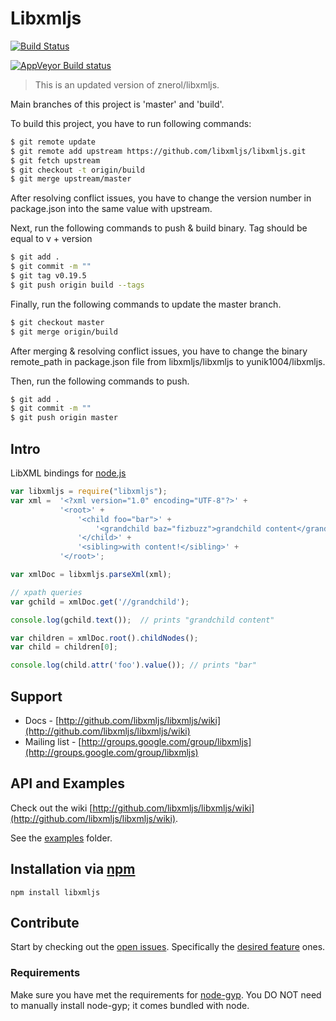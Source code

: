 # Libxmljs
[![Build Status](https://secure.travis-ci.org/yunik1004/libxmljs.svg?branch=build)](http://travis-ci.org/yunik1004/libxmljs)

[![AppVeyor Build status](https://ci.appveyor.com/api/projects/status/o443aft3q0ttqx4v/branch/build?svg=true)](https://ci.appveyor.com/project/yunik1004/libxmljs/branch/build)

> This is an updated version of znerol/libxmljs.

Main branches of this project is 'master' and 'build'.

To build this project, you have to run following commands:

```bash
$ git remote update
$ git remote add upstream https://github.com/libxmljs/libxmljs.git
$ git fetch upstream
$ git checkout -t origin/build
$ git merge upstream/master
```

After resolving conflict issues, you have to change the version number in package.json into the same value with upstream.

Next, run the following commands to push & build binary. Tag should be equal to v + version

```bash
$ git add .
$ git commit -m ""
$ git tag v0.19.5
$ git push origin build --tags
```

Finally, run the following commands to update the master branch.

```bash
$ git checkout master
$ git merge origin/build
```

After merging & resolving conflict issues, you have to change the binary remote_path in package.json file from libxmljs/libxmljs to yunik1004/libxmljs.

Then, run the following commands to push.

```bash
$ git add .
$ git commit -m ""
$ git push origin master
```

## Intro

LibXML bindings for [node.js](http://nodejs.org/)

```javascript
var libxmljs = require("libxmljs");
var xml =  '<?xml version="1.0" encoding="UTF-8"?>' +
           '<root>' +
               '<child foo="bar">' +
                   '<grandchild baz="fizbuzz">grandchild content</grandchild>' +
               '</child>' +
               '<sibling>with content!</sibling>' +
           '</root>';

var xmlDoc = libxmljs.parseXml(xml);

// xpath queries
var gchild = xmlDoc.get('//grandchild');

console.log(gchild.text());  // prints "grandchild content"

var children = xmlDoc.root().childNodes();
var child = children[0];

console.log(child.attr('foo').value()); // prints "bar"
```

## Support

* Docs - [http://github.com/libxmljs/libxmljs/wiki](http://github.com/libxmljs/libxmljs/wiki)
* Mailing list - [http://groups.google.com/group/libxmljs](http://groups.google.com/group/libxmljs)

## API and Examples

Check out the wiki [http://github.com/libxmljs/libxmljs/wiki](http://github.com/libxmljs/libxmljs/wiki).

See the [examples](https://github.com/libxmljs/libxmljs/tree/master/examples) folder.

## Installation via [npm](https://npmjs.org)

```shell
npm install libxmljs
```

## Contribute

Start by checking out the [open issues](https://github.com/libxmljs/libxmljs/issues?labels=&page=1&state=open). Specifically the [desired feature](https://github.com/libxmljs/libxmljs/issues?labels=desired+feature&page=1&state=open) ones.

### Requirements

Make sure you have met the requirements for [node-gyp](https://github.com/TooTallNate/node-gyp#installation). You DO NOT need to manually install node-gyp; it comes bundled with node.
